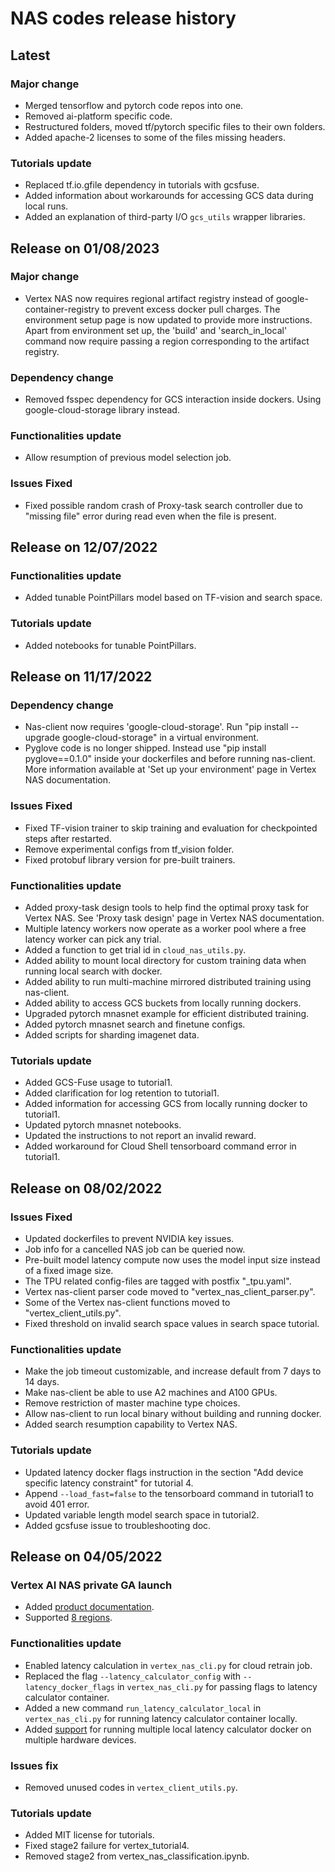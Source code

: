 # NAS codes release history

## Latest

### Major change
- Merged tensorflow and pytorch code repos into one.
- Removed ai-platform specific code.
- Restructured folders, moved tf/pytorch specific files to their own folders.
- Added apache-2 licenses to some of the files missing headers.

### Tutorials update
- Replaced tf.io.gfile dependency in tutorials with gcsfuse.
- Added information about workarounds for accessing GCS data during local runs.
- Added an explanation of third-party I/O `gcs_utils` wrapper libraries.

## Release on 01/08/2023

### Major change
- Vertex NAS now requires regional artifact registry instead of
  google-container-registry to prevent excess docker pull charges.
  The environment setup page is now updated to provide more instructions.
  Apart from environment set up, the 'build' and 'search_in_local'
  command now require passing a region corresponding to the artifact
  registry.

### Dependency change
- Removed fsspec dependency for GCS interaction inside dockers.
  Using google-cloud-storage library instead.

### Functionalities update
- Allow resumption of previous model selection job.

### Issues Fixed
- Fixed possible random crash of Proxy-task search controller due to
  "missing file" error during read even when the file is present.

## Release on 12/07/2022

### Functionalities update
- Added tunable PointPillars model based on TF-vision and search space.

### Tutorials update
- Added notebooks for tunable PointPillars.

## Release on 11/17/2022

### Dependency change
- Nas-client now requires 'google-cloud-storage'. Run
  "pip install --upgrade google-cloud-storage" in a virtual environment.
- Pyglove code is no longer shipped. Instead use "pip install pyglove==0.1.0"
  inside your dockerfiles and before running nas-client.
  More information available at 'Set up your environment' page
  in Vertex NAS documentation.

### Issues Fixed
- Fixed TF-vision trainer to skip training and evaluation for checkpointed
  steps after restarted.
- Remove experimental configs from tf_vision folder.
- Fixed protobuf library version for pre-built trainers.

### Functionalities update
- Added proxy-task design tools to help find the optimal proxy task
  for Vertex NAS. See 'Proxy task design' page in Vertex NAS documentation.
- Multiple latency workers now operate as a worker pool where a free
  latency worker can pick any trial.
- Added a function to get trial id in `cloud_nas_utils.py`.
- Added ability to mount local directory for custom training data when running
  local search with docker.
- Added ability to run multi-machine mirrored distributed training using
  nas-client.
- Added ability to access GCS buckets from locally running dockers.
- Upgraded pytorch mnasnet example for efficient distributed training.
- Added pytorch mnasnet search and finetune configs.
- Added scripts for sharding imagenet data.

### Tutorials update
- Added GCS-Fuse usage to tutorial1.
- Added clarification for log retention to tutorial1.
- Added information for accessing GCS from locally running docker to tutorial1.
- Updated pytorch mnasnet notebooks.
- Updated the instructions to not report an invalid reward.
- Added workaround for Cloud Shell tensorboard command error in tutorial1.

## Release on 08/02/2022

### Issues Fixed
- Updated dockerfiles to prevent NVIDIA key issues.
- Job info for a cancelled NAS job can be queried now.
- Pre-built model latency compute now uses the model input size instead of
  a fixed image size.
- The TPU related config-files are tagged with postfix "_tpu.yaml".
- Vertex nas-client parser code moved to "vertex_nas_client_parser.py".
- Some of the Vertex nas-client functions moved to "vertex_client_utils.py".
- Fixed threshold on invalid search space values in search space tutorial.

### Functionalities update
- Make the job timeout customizable, and increase default from 7 days to 14 days.
- Make nas-client be able to use A2 machines and A100 GPUs.
- Remove restriction of master machine type choices.
- Allow nas-client to run local binary without building and running docker.
- Added search resumption capability to Vertex NAS.

### Tutorials update
- Updated latency docker flags instruction in the section "Add device specific latency constraint" for tutorial 4.
- Append `--load_fast=false` to the tensorboard command in tutorial1 to avoid 401 error.
- Updated variable length model search space in tutorial2.
- Added gcsfuse issue to troubleshooting doc.

## Release on 04/05/2022

### Vertex AI NAS private GA launch
- Added [product documentation](https://cloud.google.com/vertex-ai/docs/neural-architecture-search).
- Supported [8 regions](https://cloud.google.com/vertex-ai/docs/neural-architecture-search/pricing).

### Functionalities update
- Enabled latency calculation in `vertex_nas_cli.py` for cloud retrain job.
- Replaced the flag `--latency_calculator_config` with `--latency_docker_flags` in `vertex_nas_cli.py` for passing flags to latency calculator container.
- Added a new command `run_latency_calculator_local` in `vertex_nas_cli.py` for running latency calculator container locally.
- Added [support](https://source.cloud.google.com/cloud-nas-260507/nas-codes-release/+/master:tutorial/vertex_tutorial4.md) for running multiple local latency calculator docker on multiple hardware devices.

### Issues fix
- Removed unused codes in `vertex_client_utils.py`.

### Tutorials update
- Added MIT license for tutorials.
- Fixed stage2 failure for vertex_tutorial4.
- Removed stage2 from vertex_nas_classification.ipynb.
